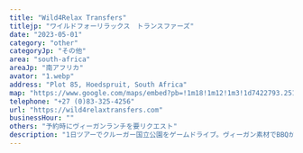 ```yaml
---
title: "Wild4Relax Transfers"
titlejp: "ワイルドフォーリラックス　トランスファーズ"
date: "2023-05-01"
category: "other"
categoryJp: "その他"
area: "south-africa"
areaJp: "南アフリカ"
avator: "1.webp"
address: "Plot 85, Hoedspruit, South Africa"
map: "https://www.google.com/maps/embed?pb=!1m18!1m12!1m3!1d7422793.251060158!2d23.93136039234877!3d-24.71277438181186!2m3!1f0!2f0!3f0!3m2!1i1024!2i768!4f13.1!3m3!1m2!1s0x41cd8b961f9d72e3%3A0x9544f88b782146b!2sWild4Relax%20Transfers!5e0!3m2!1sja!2sjp!4v1704175873867!5m2!1sja!2sjp"
telephone: "+27 (0)83-325-4256"
url: "https://wild4relaxtransfers.com"
businessHour: ""
others: "予約時にヴィーガンランチを要リクエスト"
description: "1日ツアーでクルーガー国立公園をゲームドライブ。ヴィーガン素材でBBQが楽しめます♪"
---
```


